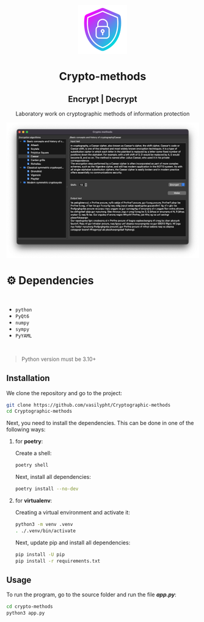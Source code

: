 <p align="center">
    <img src="/resources/icons/icon-app-128px.png" alt="preview">
</p>
<div>
    <h1 align="center">Crypto-methods</h1>
    <h2 align="center">Encrypt | Decrypt</h2>
    <p align="center">Laboratory work on cryptographic methods of information protection</p>
</div>

![crypto-methods-image1](/resources/screenshots/image1.png)


# :gear: Dependencies
<br>


- `python`
- `PyQt6`
- `numpy`
- `sympy`
- `PyYAML`

<br>

> Python version must be 3.10+

## Installation

We clone the repository and go to the project:

```zsh
git clone https://github.com/vasilypht/Cryptographic-methods
cd Cryptographic-methods
```

Next, you need to install the dependencies. This can be done in one of the following ways:

 1. for **poetry**:
    
    Create a shell:
 
    ```zsh
    poetry shell
    ```
    
    Next, install all dependencies:

    ```zsh
    poetry install --no-dev
    ```

 2. for **virtualenv**:

    Creating a virtual environment and activate it:

    ```zsh
    python3 -m venv .venv
    . ./.venv/bin/activate
    ```
    
    Next, update pip and install all dependencies:

    ```zsh
    pip install -U pip
    pip install -r requirements.txt
    ```

## Usage

To run the program, go to the source folder and run the file ***app.py***:

```zsh
cd crypto-methods
python3 app.py
```

